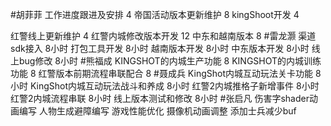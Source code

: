 #胡菲菲 
工作进度跟进及安排   4
帝国活动版本更新维护 8
kingShoot开发  4

红警线上更新维护 4
红警内城修改版本开发  12
中东和越南版本   8
#雷龙灏 
渠道sdk接入   8小时
打包工具开发  8小时
越南版本开发  8小时
中东版本开发  8小时
线上bug修改   8小时
#熊福成 
KINGSHOT的内城生产功能   8
KINGSHOT的内城训练功能   8
红警版本前期流程串联配合        8
#聂成兵 
KingShot内城互动玩法关卡功能               8小时
KingShot内城互动玩法战斗和养成            8小时
红警2内城推格子新增事件                        8小时
红警2内城流程串联                                   8小时
线上版本测试和修改                                  8小时
#张启凡 
伤害字shader动画编写
人物生成避障编写
游戏性能优化
摄像机动画调整
添加士兵减少buf
